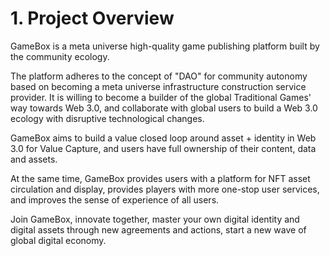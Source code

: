 # 1. Project Overview

GameBox is a meta universe high-quality game publishing platform built by the community ecology.

The platform adheres to the concept of "DAO" for community autonomy based on becoming a meta universe infrastructure construction service provider. It is willing to become a builder of the global Traditional Games' way towards Web 3.0, and collaborate with global users to build a Web 3.0 ecology with disruptive technological changes.

GameBox aims to build a value closed loop around asset + identity in Web 3.0 for Value Capture, and users have full ownership of their content, data and assets.

At the same time, GameBox provides users with a platform for NFT asset circulation and display, provides players with more one-stop user services, and improves the sense of experience of all users.

Join GameBox, innovate together, master your own digital identity and digital assets through new agreements and actions, start a new wave of global digital economy.
